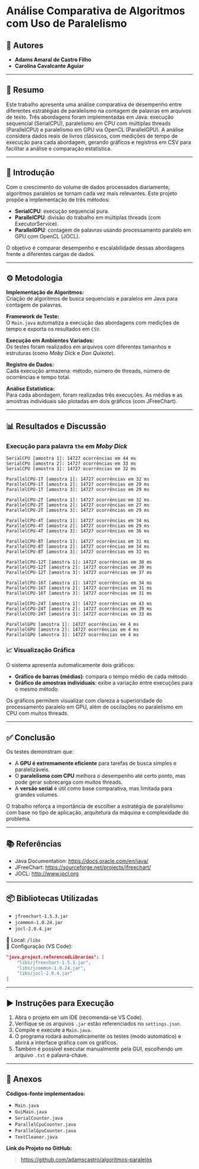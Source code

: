 # Análise Comparativa de Algoritmos com Uso de Paralelismo

## 👥 Autores
- **Adams Amaral de Castro Filho**
- **Carolina Cavalcante Aguiar**

---

## 📄 Resumo

Este trabalho apresenta uma análise comparativa de desempenho entre diferentes estratégias de paralelismo na contagem de palavras em arquivos de texto. Três abordagens foram implementadas em Java: execução sequencial (SerialCPU), paralelismo em CPU com múltiplas threads (ParallelCPU) e paralelismo em GPU via OpenCL (ParallelGPU). A análise considera dados reais de livros clássicos, com medições de tempo de execução para cada abordagem, gerando gráficos e registros em CSV para facilitar a análise e comparação estatística.

---

## 📘 Introdução

Com o crescimento do volume de dados processados diariamente, algoritmos paralelos se tornam cada vez mais relevantes. Este projeto propõe a implementação de três métodos:

- **SerialCPU**: execução sequencial pura.
- **ParallelCPU**: divisão do trabalho em múltiplas threads (com ExecutorService).
- **ParallelGPU**: contagem de palavras usando processamento paralelo em GPU com OpenCL (JOCL).

O objetivo é comparar desempenho e escalabilidade dessas abordagens frente a diferentes cargas de dados.

---

## ⚙️ Metodologia

**Implementação de Algoritmos:**  
Criação de algoritmos de busca sequenciais e paralelos em Java para contagem de palavras.

**Framework de Teste:**  
O `Main.java` automatiza a execução das abordagens com medições de tempo e exporta os resultados em `CSV`.

**Execução em Ambientes Variados:**  
Os testes foram realizados em arquivos com diferentes tamanhos e estruturas (como *Moby Dick* e *Don Quixote*).

**Registro de Dados:**  
Cada execução armazena: método, número de threads, número de ocorrências e tempo total.

**Análise Estatística:**  
Para cada abordagem, foram realizadas três execuções. As médias e as amostras individuais são plotadas em dois gráficos (com JFreeChart).

---

## 📊 Resultados e Discussão

### Execução para palavra `the` em *Moby Dick*

```
SerialCPU [amostra 1]: 14727 ocorrências em 44 ms
SerialCPU [amostra 2]: 14727 ocorrências em 33 ms
SerialCPU [amostra 3]: 14727 ocorrências em 32 ms

ParallelCPU-1T [amostra 1]: 14727 ocorrências em 32 ms
ParallelCPU-1T [amostra 2]: 14727 ocorrências em 29 ms
ParallelCPU-1T [amostra 3]: 14727 ocorrências em 29 ms

ParallelCPU-2T [amostra 1]: 14727 ocorrências em 32 ms
ParallelCPU-2T [amostra 2]: 14727 ocorrências em 27 ms
ParallelCPU-2T [amostra 3]: 14727 ocorrências em 29 ms

ParallelCPU-4T [amostra 1]: 14727 ocorrências em 34 ms
ParallelCPU-4T [amostra 2]: 14727 ocorrências em 29 ms
ParallelCPU-4T [amostra 3]: 14727 ocorrências em 36 ms

ParallelCPU-8T [amostra 1]: 14727 ocorrências em 31 ms
ParallelCPU-8T [amostra 2]: 14727 ocorrências em 34 ms
ParallelCPU-8T [amostra 3]: 14727 ocorrências em 31 ms

ParallelCPU-12T [amostra 1]: 14727 ocorrências em 30 ms
ParallelCPU-12T [amostra 2]: 14727 ocorrências em 39 ms
ParallelCPU-12T [amostra 3]: 14727 ocorrências em 37 ms

ParallelCPU-16T [amostra 1]: 14727 ocorrências em 34 ms
ParallelCPU-16T [amostra 2]: 14727 ocorrências em 31 ms
ParallelCPU-16T [amostra 3]: 14727 ocorrências em 31 ms

ParallelCPU-24T [amostra 1]: 14727 ocorrências em 43 ms
ParallelCPU-24T [amostra 2]: 14727 ocorrências em 39 ms
ParallelCPU-24T [amostra 3]: 14727 ocorrências em 33 ms

ParallelGPU [amostra 1]: 14727 ocorrências em 4 ms
ParallelGPU [amostra 2]: 14727 ocorrências em 4 ms
ParallelGPU [amostra 3]: 14727 ocorrências em 4 ms
```

### 📈 Visualização Gráfica

O sistema apresenta automaticamente dois gráficos:

- **Gráfico de barras (médias)**: compara o tempo médio de cada método.
- **Gráfico de amostras individuais**: exibe a variação entre execuções para o mesmo método.

Os gráficos permitem visualizar com clareza a superioridade do processamento paralelo em GPU, além de oscilações no paralelismo em CPU com muitos threads.

---

## ✅ Conclusão

Os testes demonstram que:

- A **GPU é extremamente eficiente** para tarefas de busca simples e paralelizáveis.
- O **paralelismo com CPU** melhora o desempenho até certo ponto, mas pode gerar sobrecarga com muitos threads.
- A **versão serial** é útil como base comparativa, mas limitada para grandes volumes.

O trabalho reforça a importância de escolher a estratégia de paralelismo com base no tipo de aplicação, arquitetura da máquina e complexidade do problema.

---

## 📚 Referências

- Java Documentation: https://docs.oracle.com/en/java/
- JFreeChart: https://sourceforge.net/projects/jfreechart/
- JOCL: http://www.jocl.org

---

## 📦 Bibliotecas Utilizadas

- `jfreechart-1.5.3.jar`
- `jcommon-1.0.24.jar`
- `jocl-2.0.4.jar`

📁 Local: `/libs`  
📄 Configuração (VS Code):

```json
"java.project.referencedLibraries": [
    "libs/jfreechart-1.5.3.jar",
    "libs/jcommon-1.0.24.jar",
    "libs/jocl-2.0.4.jar"
]
```

---

## ▶️ Instruções para Execução

1. Abra o projeto em um IDE (recomenda-se VS Code).
2. Verifique se os arquivos `.jar` estão referenciados no `settings.json`.
3. Compile e execute a `Main.java`.
4. O programa rodará automaticamente os testes (modo automático) e abrirá a interface gráfica com os gráficos.
5. Também é possível executar manualmente pela GUI, escolhendo um arquivo `.txt` e palavra-chave.

---

## 📎 Anexos

**Códigos-fonte implementados:**
- `Main.java`
- `GuiMain.java`
- `SerialCounter.java`
- `ParallelCpuCounter.java`
- `ParallelGpuCounter.java`
- `TextCleaner.java`

**Link do Projeto no GitHub:**
> https://github.com/adamscastro/algoritmos-paralelos